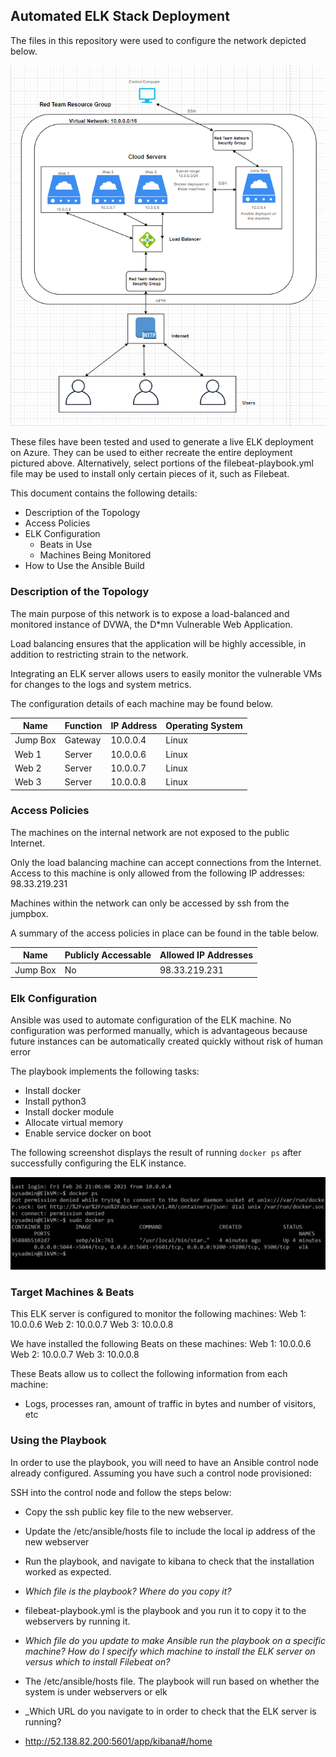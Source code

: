 ## Automated ELK Stack Deployment

The files in this repository were used to configure the network depicted below.

![alt text](https://github.com/Hintzej/ELK-Stack-Project/blob/main/Images/network_diagram.PNG)

These files have been tested and used to generate a live ELK deployment on Azure. They can be used to either recreate the entire deployment pictured above. Alternatively, select portions of the filebeat-playbook.yml file may be used to install only certain pieces of it, such as Filebeat.

This document contains the following details:
- Description of the Topology
- Access Policies
- ELK Configuration
  - Beats in Use
  - Machines Being Monitored
- How to Use the Ansible Build


### Description of the Topology

The main purpose of this network is to expose a load-balanced and monitored instance of DVWA, the D*mn Vulnerable Web Application.

Load balancing ensures that the application will be highly accessible, in addition to restricting strain to the network.

Integrating an ELK server allows users to easily monitor the vulnerable VMs for changes to the logs and system metrics.

The configuration details of each machine may be found below.

| Name     | Function | IP Address | Operating System |
|----------|----------|------------|------------------|
| Jump Box | Gateway  | 10.0.0.4   | Linux            |
| Web 1    | Server   | 10.0.0.6   | Linux            |
| Web 2    | Server   | 10.0.0.7   | Linux            |
| Web 3    | Server   | 10.0.0.8   | Linux            |

### Access Policies

The machines on the internal network are not exposed to the public Internet. 

Only the load balancing machine can accept connections from the Internet. Access to this machine is only allowed from the following IP addresses:
98.33.219.231

Machines within the network can only be accessed by ssh from the jumpbox.

A summary of the access policies in place can be found in the table below.

| Name     | Publicly Accessable | Allowed IP Addresses |
|----------|---------------------|----------------------|
| Jump Box | No                  | 98.33.219.231        |

### Elk Configuration

Ansible was used to automate configuration of the ELK machine. No configuration was performed manually, which is advantageous because future instances can be automatically created quickly without risk of human error

The playbook implements the following tasks:
- Install docker
- Install python3
- Install docker module
- Allocate virtual memory
- Enable service docker on boot

The following screenshot displays the result of running `docker ps` after successfully configuring the ELK instance.

![alt text](https://github.com/Hintzej/ELK-Stack-Project/blob/main/Images/docker_ps.PNG)

### Target Machines & Beats
This ELK server is configured to monitor the following machines:
Web 1: 10.0.0.6
Web 2: 10.0.0.7
Web 3: 10.0.0.8

We have installed the following Beats on these machines:
Web 1: 10.0.0.6
Web 2: 10.0.0.7
Web 3: 10.0.0.8

These Beats allow us to collect the following information from each machine:
- Logs, processes ran, amount of traffic in bytes and number of visitors, etc

### Using the Playbook
In order to use the playbook, you will need to have an Ansible control node already configured. Assuming you have such a control node provisioned: 

SSH into the control node and follow the steps below:
- Copy the ssh public key file to the new webserver.
- Update the /etc/ansible/hosts file to include the local ip address of the new webserver
- Run the playbook, and navigate to kibana to check that the installation worked as expected.

- _Which file is the playbook? Where do you copy it?_
- filebeat-playbook.yml is the playbook and you run it to copy it to the webservers by running it.
- _Which file do you update to make Ansible run the playbook on a specific machine? How do I specify which machine to install the ELK server on versus which to install Filebeat on?_
- The /etc/ansible/hosts file. The playbook will run based on whether the system is under webservers or elk
- _Which URL do you navigate to in order to check that the ELK server is running?
- http://52.138.82.200:5601/app/kibana#/home

